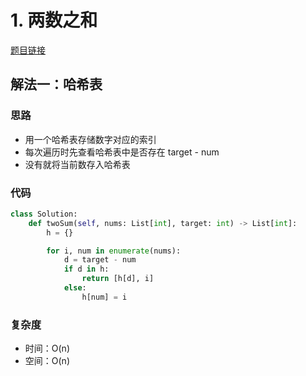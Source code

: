 # 1. 两数之和

[题目链接](https://leetcode.cn/problems/two-sum/description/)

## 解法一：哈希表

### 思路

- 用一个哈希表存储数字对应的索引
- 每次遍历时先查看哈希表中是否存在 target - num
- 没有就将当前数存入哈希表

### 代码

```py
class Solution:
    def twoSum(self, nums: List[int], target: int) -> List[int]:
        h = {}

        for i, num in enumerate(nums):
            d = target - num
            if d in h:
                return [h[d], i]
            else:
                h[num] = i
```

### 复杂度

- 时间：O(n)
- 空间：O(n)
